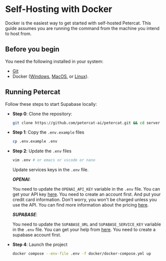 # Self-Hosting with Docker

Docker is the easiest way to get started with self-hosted Petercat. This guide assumes you are running the command from the machine you intend to host from.

## Before you begin

You need the following installed in your system: 
- [Git](https://git-scm.com/downloads)
- Docker ([Windows](https://docs.docker.com/desktop/install/windows-install/), [MacOS](https://docs.docker.com/desktop/install/mac-install/), or [Linux](https://docs.docker.com/desktop/install/linux-install/)).


## Running Petercat

Follow these steps to start Supabase locally:


- **Step 0**: Clone the repository:

  ```bash
  git clone https://github.com/petercat-ai/petercat.git && cd server
  ```

- **Step 1**: Copy the `.env.example` files

  ```bash
  cp .env.example .env
  ```

- **Step 2**: Update the `.env` files

  ```bash
  vim .env # or emacs or vscode or nano
  ```
  Update services keys in the `.env` file.
  
  ***OPENAI***:
  
  You need to update the `OPENAI_API_KEY` variable in the `.env` file. You can get your API key [here](https://platform.openai.com/api-keys). You need to create an account first. And put your credit card information. Don't worry, you won't be charged unless you use the API. You can find more information about the pricing [here](https://openai.com/pricing/).

  ***SUPABASE***:

  You need to update the `SUPABASE_URL` and `SUPABASE_SERVICE_KEY` variable in the `.env` file. You can get your help from [here](https://supabase.com/docs/guides/database/connecting-to-postgres#finding-your-database-hostname). You need to create a supabase account first. 


- **Step 4**: Launch the project

  ```bash
  docker compose --env-file .env -f docker/docker-compose.yml up
  ```
